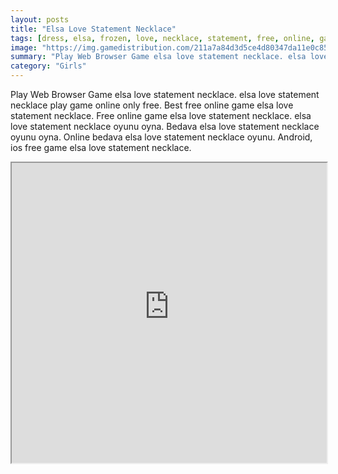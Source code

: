 ```yaml
---
layout: posts
title: "Elsa Love Statement Necklace"
tags: [dress, elsa, frozen, love, necklace, statement, free, online, games, oyna, game, free, games, play, play, games]
image: "https://img.gamedistribution.com/211a7a84d3d5ce4d80347da11e0c85ed.jpg"
summary: "Play Web Browser Game elsa love statement necklace. elsa love statement necklace play game online only free. Best free online game elsa love statement necklace. Free online game elsa love statement necklace. elsa love statement necklace oyunu oyna. Bedava elsa love statement necklace oyunu oyna. Online bedava elsa love statement necklace oyunu. Android, ios free game elsa love statement necklace."
category: "Girls"
---
```


Play Web Browser Game elsa love statement necklace. elsa love statement necklace play game online only free. Best free online game elsa love statement necklace. Free online game elsa love statement necklace. elsa love statement necklace oyunu oyna. Bedava elsa love statement necklace oyunu oyna. Online bedava elsa love statement necklace oyunu. Android, ios free game elsa love statement necklace.

<iframe width="100%" height="480px;" src="https://flash.gamedistribution.com?game=211a7a84d3d5ce4d80347da11e0c85ed"></iframe>
